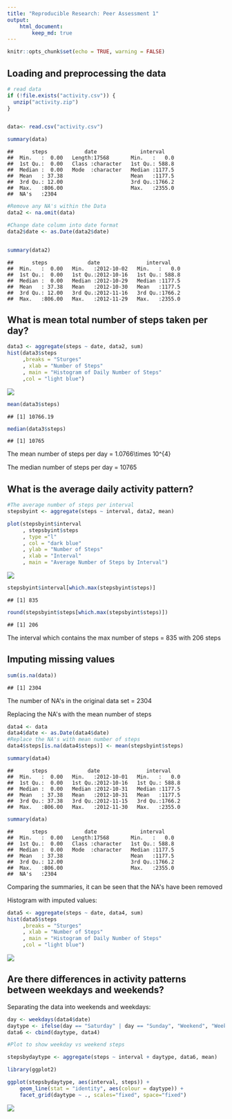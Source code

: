 ```yaml
---
title: "Reproducible Research: Peer Assessment 1"
output: 
    html_document:
        keep_md: true
---
```




```r
knitr::opts_chunk$set(echo = TRUE, warning = FALSE)
```


## Loading and preprocessing the data

```r
# read data
if (!file.exists("activity.csv")) {
  unzip("activity.zip")
}


data<- read.csv("activity.csv")

summary(data)
```

```
##      steps            date              interval     
##  Min.   :  0.00   Length:17568       Min.   :   0.0  
##  1st Qu.:  0.00   Class :character   1st Qu.: 588.8  
##  Median :  0.00   Mode  :character   Median :1177.5  
##  Mean   : 37.38                      Mean   :1177.5  
##  3rd Qu.: 12.00                      3rd Qu.:1766.2  
##  Max.   :806.00                      Max.   :2355.0  
##  NA's   :2304
```

```r
#Remove any NA's within the Data
data2 <- na.omit(data)

#Change date column into date format
data2$date <- as.Date(data2$date)


summary(data2)
```

```
##      steps             date               interval     
##  Min.   :  0.00   Min.   :2012-10-02   Min.   :   0.0  
##  1st Qu.:  0.00   1st Qu.:2012-10-16   1st Qu.: 588.8  
##  Median :  0.00   Median :2012-10-29   Median :1177.5  
##  Mean   : 37.38   Mean   :2012-10-30   Mean   :1177.5  
##  3rd Qu.: 12.00   3rd Qu.:2012-11-16   3rd Qu.:1766.2  
##  Max.   :806.00   Max.   :2012-11-29   Max.   :2355.0
```


## What is mean total number of steps taken per day?


```r
data3 <- aggregate(steps ~ date, data2, sum)
hist(data3$steps
     ,breaks = "Sturges"
     , xlab = "Number of Steps"
     , main = "Histogram of Daily Number of Steps"
     ,col = "light blue")
```

![](PA1_files/figure-html/unnamed-chunk-2-1.png)<!-- -->

```r
mean(data3$steps)
```

```
## [1] 10766.19
```

```r
median(data3$steps)
```

```
## [1] 10765
```

The mean number of steps per day = 1.0766\times 10^{4}

The median number of steps per day = 10765


## What is the average daily activity pattern?


```r
#The average number of steps per interval
stepsbyint <- aggregate(steps ~ interval, data2, mean)

plot(stepsbyint$interval
     , stepsbyint$steps
     , type ="l"
     , col = "dark blue"
     , ylab = "Number of Steps"
     , xlab = "Interval"
     , main = "Average Number of Steps by Interval")
```

![](PA1_files/figure-html/unnamed-chunk-3-1.png)<!-- -->

```r
stepsbyint$interval[which.max(stepsbyint$steps)]
```

```
## [1] 835
```

```r
round(stepsbyint$steps[which.max(stepsbyint$steps)])
```

```
## [1] 206
```
The interval which contains the max number of steps = 835 with 206 steps

## Imputing missing values


```r
sum(is.na(data))
```

```
## [1] 2304
```
The number of NA's in the original data set = 2304

Replacing the NA's with the mean number of steps


```r
data4 <- data
data4$date <- as.Date(data4$date)
#Replace the NA's with mean number of steps
data4$steps[is.na(data4$steps)] <- mean(stepsbyint$steps)

summary(data4)
```

```
##      steps             date               interval     
##  Min.   :  0.00   Min.   :2012-10-01   Min.   :   0.0  
##  1st Qu.:  0.00   1st Qu.:2012-10-16   1st Qu.: 588.8  
##  Median :  0.00   Median :2012-10-31   Median :1177.5  
##  Mean   : 37.38   Mean   :2012-10-31   Mean   :1177.5  
##  3rd Qu.: 37.38   3rd Qu.:2012-11-15   3rd Qu.:1766.2  
##  Max.   :806.00   Max.   :2012-11-30   Max.   :2355.0
```

```r
summary(data)
```

```
##      steps            date              interval     
##  Min.   :  0.00   Length:17568       Min.   :   0.0  
##  1st Qu.:  0.00   Class :character   1st Qu.: 588.8  
##  Median :  0.00   Mode  :character   Median :1177.5  
##  Mean   : 37.38                      Mean   :1177.5  
##  3rd Qu.: 12.00                      3rd Qu.:1766.2  
##  Max.   :806.00                      Max.   :2355.0  
##  NA's   :2304
```

Comparing the summaries, it can be seen that the NA's have been removed

Histogram with imputed values:


```r
data5 <- aggregate(steps ~ date, data4, sum)
hist(data5$steps
     ,breaks = "Sturges"
     , xlab = "Number of Steps"
     , main = "Histogram of Daily Number of Steps"
     ,col = "light blue")
```

![](PA1_files/figure-html/unnamed-chunk-6-1.png)<!-- -->

## Are there differences in activity patterns between weekdays and weekends?

Separating the data into weekends and weekdays:


```r
day <- weekdays(data4$date)
daytype <- ifelse(day == "Saturday" | day == "Sunday", "Weekend", "Weekday")
data6 <- cbind(daytype, data4)

#Plot to show weekday vs weekend steps

stepsbydaytype <- aggregate(steps ~ interval + daytype, data6, mean)

library(ggplot2)

ggplot(stepsbydaytype, aes(interval, steps)) +
    geom_line(stat = "identity", aes(colour = daytype)) +
    facet_grid(daytype ~ ., scales="fixed", space="fixed")
```

![](PA1_files/figure-html/unnamed-chunk-7-1.png)<!-- -->
